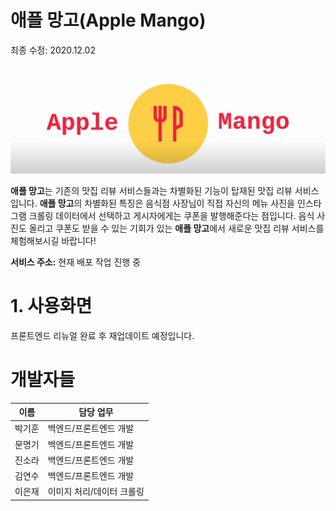 # 애플 망고(Apple Mango)

최종 수정: 2020.12.02

![main logo](./APPLEMANGO_README_SRC/mainLogo.png)

**애플 망고**는 기존의 맛집 리뷰 서비스들과는 차별화된 기능이 탑재된 맛집 리뷰 서비스입니다. **애플 망고**의 차별화된 특징은 음식점 사장님이 직접 자신의 메뉴 사진을 인스타그램 크롤링 데이터에서 선택하고 게시자에게는 쿠폰을 발행해준다는 점입니다. 음식 사진도 올리고 쿠폰도 받을 수 있는 기회가 있는 **애플 망고**에서 새로운 맛집 리뷰 서비스를 체험해보시길 바랍니다!

 **서비스 주소:** 현재 배포 작업 진행 중 



# 1. 사용화면

프론트엔드 리뉴얼 완료 후 재업데이트 예정입니다. 



# 개발자들

| 이름   | 담당 업무                 |
| ------ | ------------------------- |
| 박기훈 | 백엔드/프론트엔드 개발    |
| 문명기 | 백엔드/프론트엔드 개발    |
| 진소라 | 백엔드/프론트엔드 개발    |
| 김연수 | 백엔드/프론트엔드 개발    |
| 이은재 | 이미지 처리/데이터 크롤링 |



